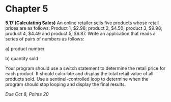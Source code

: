 # Chapter 5

**5.17 (Calculating Sales)** An online retailer sells five products whose retail prices are as follows: Product 1, $2.98; product 2, $4.50; product 3, $9.98; product 4, $4.49 and product 5, $6.87. Write an application that reads a series of pairs of numbers as follows:

a) product number

b) quantity sold

Your program should use a switch statement to determine the retail price for each product. It should calculate and display the total retail value of all products sold. Use a sentinel-controlled loop to determine when the program should stop looping and display the final results.

*Due Oct 8, Points 20*
